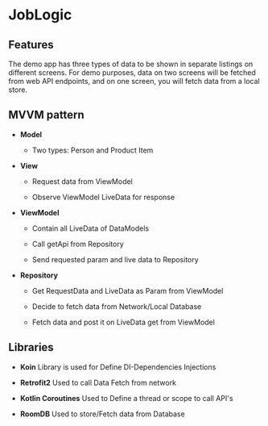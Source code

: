 # JobLogic

## Features

The demo app has three types of data to be shown in separate listings on different screens.
For demo purposes, data on two screens will be fetched from web API endpoints, and on one
screen, you will fetch data from a local store.
 
## MVVM pattern

- **Model** 
  - Two types: Person and Product Item
 
- **View** 
  - Request data from ViewModel
  
  - Observe ViewModel LiveData for response  

- **ViewModel**  
  - Contain all LiveData of DataModels   
  
  - Call getApi from Repository
  
  - Send requested param and live data to Repository  

- **Repository** 
  - Get RequestData and LiveData as Param from ViewModel 
  
  - Decide to fetch data from Network/Local Database 
  
  - Fetch data and post it on LiveData get from ViewModel
            
## Libraries   

- **Koin**  Library is used for Define DI-Dependencies Injections

- **Retrofit2** Used to call Data Fetch from network

- **Kotlin Coroutines** Used to Define a thread or scope to call API's 

- **RoomDB** Used to store/Fetch data from Database



